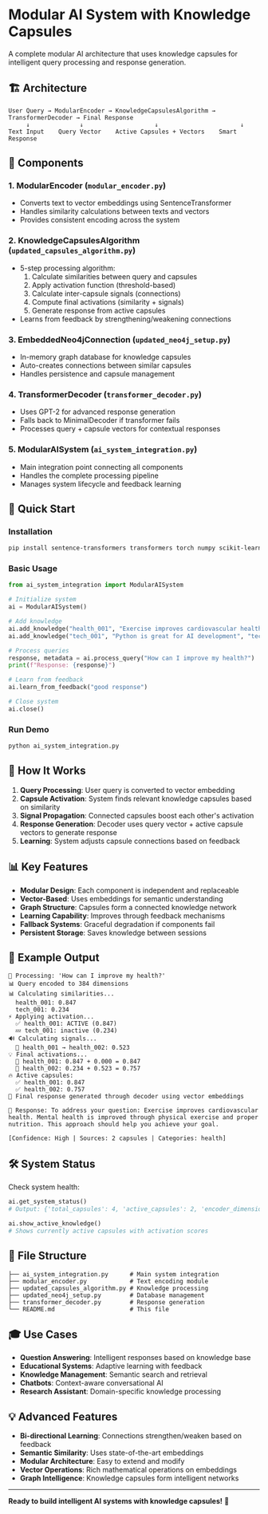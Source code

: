 # Modular AI System with Knowledge Capsules

A complete modular AI architecture that uses knowledge capsules for intelligent query processing and response generation.

## 🏗️ Architecture

```
User Query → ModularEncoder → KnowledgeCapsulesAlgorithm → TransformerDecoder → Final Response
     ↓              ↓                    ↓                       ↓
Text Input    Query Vector    Active Capsules + Vectors    Smart Response
```

## 🧩 Components

### 1. **ModularEncoder** (`modular_encoder.py`)
- Converts text to vector embeddings using SentenceTransformer
- Handles similarity calculations between texts and vectors
- Provides consistent encoding across the system

### 2. **KnowledgeCapsulesAlgorithm** (`updated_capsules_algorithm.py`)
- 5-step processing algorithm:
  1. Calculate similarities between query and capsules
  2. Apply activation function (threshold-based)
  3. Calculate inter-capsule signals (connections)
  4. Compute final activations (similarity + signals)
  5. Generate response from active capsules
- Learns from feedback by strengthening/weakening connections

### 3. **EmbeddedNeo4jConnection** (`updated_neo4j_setup.py`)
- In-memory graph database for knowledge capsules
- Auto-creates connections between similar capsules
- Handles persistence and capsule management

### 4. **TransformerDecoder** (`transformer_decoder.py`)
- Uses GPT-2 for advanced response generation
- Falls back to MinimalDecoder if transformer fails
- Processes query + capsule vectors for contextual responses

### 5. **ModularAISystem** (`ai_system_integration.py`)
- Main integration point connecting all components
- Handles the complete processing pipeline
- Manages system lifecycle and feedback learning

## 🚀 Quick Start

### Installation
```bash
pip install sentence-transformers transformers torch numpy scikit-learn
```

### Basic Usage
```python
from ai_system_integration import ModularAISystem

# Initialize system
ai = ModularAISystem()

# Add knowledge
ai.add_knowledge("health_001", "Exercise improves cardiovascular health", "health")
ai.add_knowledge("tech_001", "Python is great for AI development", "technology")

# Process queries
response, metadata = ai.process_query("How can I improve my health?")
print(f"Response: {response}")

# Learn from feedback
ai.learn_from_feedback("good response")

# Close system
ai.close()
```

### Run Demo
```bash
python ai_system_integration.py
```

## 🔄 How It Works

1. **Query Processing**: User query is converted to vector embedding
2. **Capsule Activation**: System finds relevant knowledge capsules based on similarity
3. **Signal Propagation**: Connected capsules boost each other's activation
4. **Response Generation**: Decoder uses query vector + active capsule vectors to generate response
5. **Learning**: System adjusts capsule connections based on feedback

## 📊 Key Features

- **Modular Design**: Each component is independent and replaceable
- **Vector-Based**: Uses embeddings for semantic understanding
- **Graph Structure**: Capsules form a connected knowledge network
- **Learning Capability**: Improves through feedback mechanisms
- **Fallback Systems**: Graceful degradation if components fail
- **Persistent Storage**: Saves knowledge between sessions

## 🎯 Example Output

```
🔄 Processing: 'How can I improve my health?'
📊 Query encoded to 384 dimensions
📊 Calculating similarities...
  health_001: 0.847
  tech_001: 0.234
⚡ Applying activation...
  ✅ health_001: ACTIVE (0.847)
  💤 tech_001: inactive (0.234)
🔊 Calculating signals...
  📡 health_001 → health_002: 0.523
💡 Final activations...
  🧮 health_001: 0.847 + 0.000 = 0.847
  🧮 health_002: 0.234 + 0.523 = 0.757
🔥 Active capsules:
  ✅ health_001: 0.847
  ✅ health_002: 0.757
🤖 Final response generated through decoder using vector embeddings

💬 Response: To address your question: Exercise improves cardiovascular health. Mental health is improved through physical exercise and proper nutrition. This approach should help you achieve your goal.

[Confidence: High | Sources: 2 capsules | Categories: health]
```

## 🛠️ System Status

Check system health:
```python
ai.get_system_status()
# Output: {'total_capsules': 4, 'active_capsules': 2, 'encoder_dimensions': 384, ...}

ai.show_active_knowledge()
# Shows currently active capsules with activation scores
```

## 📁 File Structure

```
├── ai_system_integration.py      # Main system integration
├── modular_encoder.py            # Text encoding module
├── updated_capsules_algorithm.py # Knowledge processing
├── updated_neo4j_setup.py        # Database management
├── transformer_decoder.py        # Response generation
└── README.md                     # This file
```

## 🎓 Use Cases

- **Question Answering**: Intelligent responses based on knowledge base
- **Educational Systems**: Adaptive learning with feedback
- **Knowledge Management**: Semantic search and retrieval
- **Chatbots**: Context-aware conversational AI
- **Research Assistant**: Domain-specific knowledge processing

## 💡 Advanced Features

- **Bi-directional Learning**: Connections strengthen/weaken based on feedback
- **Semantic Similarity**: Uses state-of-the-art embeddings
- **Modular Architecture**: Easy to extend and modify
- **Vector Operations**: Rich mathematical operations on embeddings
- **Graph Intelligence**: Knowledge capsules form intelligent networks

---

**Ready to build intelligent AI systems with knowledge capsules!** 🚀